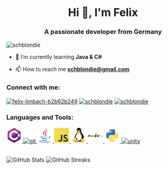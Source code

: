 <h1 align="center">Hi 👋, I'm Felix</h1>
<h3 align="center">A passionate developer from Germany</h3>

<p align="left"> <img src="https://komarev.com/ghpvc/?username=schblondie&label=Profile%20views&color=0e75b6&style=flat" alt="schblondie" /> </p>

- 🌱 I’m currently learning **Java & C#**

- 📫 How to reach me **schblondie@gmail.com**

<h3 align="left">Connect with me:</h3>
<p align="left">
<a href="https://linkedin.com/in/felix-limbach-b2b62b249" target="blank"><img align="center" src="https://raw.githubusercontent.com/rahuldkjain/github-profile-readme-generator/master/src/images/icons/Social/linked-in-alt.svg" alt="felix-limbach-b2b62b249" height="30" width="40" /></a>
<a href="https://stackoverflow.com/users/schblondie" target="blank"><img align="center" src="https://raw.githubusercontent.com/rahuldkjain/github-profile-readme-generator/master/src/images/icons/Social/stack-overflow.svg" alt="schblondie" height="30" width="40" /></a>
<a href="https://instagram.com/schblondie" target="blank"><img align="center" src="https://raw.githubusercontent.com/rahuldkjain/github-profile-readme-generator/master/src/images/icons/Social/instagram.svg" alt="schblondie" height="30" width="40" /></a>
</p>

<h3 align="left">Languages and Tools:</h3>
<p align="left"> <a href="https://www.w3schools.com/cs/" target="_blank" rel="noreferrer"> <img src="https://raw.githubusercontent.com/devicons/devicon/master/icons/csharp/csharp-original.svg" alt="csharp" width="40" height="40"/> </a> <a href="https://git-scm.com/" target="_blank" rel="noreferrer"> <img src="https://www.vectorlogo.zone/logos/git-scm/git-scm-icon.svg" alt="git" width="40" height="40"/> </a> <a href="https://www.java.com" target="_blank" rel="noreferrer"> <img src="https://raw.githubusercontent.com/devicons/devicon/master/icons/java/java-original.svg" alt="java" width="40" height="40"/> </a> <a href="https://developer.mozilla.org/en-US/docs/Web/JavaScript" target="_blank" rel="noreferrer"> <img src="https://raw.githubusercontent.com/devicons/devicon/master/icons/javascript/javascript-original.svg" alt="javascript" width="40" height="40"/> </a> <a href="https://www.linux.org/" target="_blank" rel="noreferrer"> <img src="https://raw.githubusercontent.com/devicons/devicon/master/icons/linux/linux-original.svg" alt="linux" width="40" height="40"/> </a> <a href="https://nodejs.org" target="_blank" rel="noreferrer"> <img src="https://raw.githubusercontent.com/devicons/devicon/master/icons/nodejs/nodejs-original-wordmark.svg" alt="nodejs" width="40" height="40"/> </a> <a href="https://www.python.org" target="_blank" rel="noreferrer"> <img src="https://raw.githubusercontent.com/devicons/devicon/master/icons/python/python-original.svg" alt="python" width="40" height="40"/> </a> <a href="https://unity.com/" target="_blank" rel="noreferrer"> <img src="https://www.vectorlogo.zone/logos/unity3d/unity3d-icon.svg" alt="unity" width="40" height="40"/> </a> </p>
<br />
<img align="center" src="https://github-readme-stats.vercel.app/api?username=schblondie&show_icons=true&theme=dark&locale=en" alt="GitHub Stats" />
<img align="center" src="https://github-readme-streak-stats.herokuapp.com/?user=schblondie&theme=dark" alt="GitHub Streaks" />
